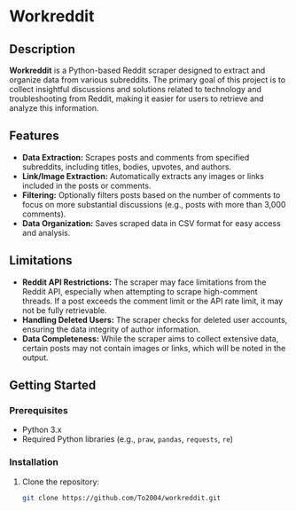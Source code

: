 # Workreddit

## Description

**Workreddit** is a Python-based Reddit scraper designed to extract and organize data from various subreddits. The primary goal of this project is to collect insightful discussions and solutions related to technology and troubleshooting from Reddit, making it easier for users to retrieve and analyze this information.

## Features

- **Data Extraction:** Scrapes posts and comments from specified subreddits, including titles, bodies, upvotes, and authors.
- **Link/Image Extraction:** Automatically extracts any images or links included in the posts or comments.
- **Filtering:** Optionally filters posts based on the number of comments to focus on more substantial discussions (e.g., posts with more than 3,000 comments).
- **Data Organization:** Saves scraped data in CSV format for easy access and analysis.

## Limitations

- **Reddit API Restrictions:** The scraper may face limitations from the Reddit API, especially when attempting to scrape high-comment threads. If a post exceeds the comment limit or the API rate limit, it may not be fully retrievable.
- **Handling Deleted Users:** The scraper checks for deleted user accounts, ensuring the data integrity of author information.
- **Data Completeness:** While the scraper aims to collect extensive data, certain posts may not contain images or links, which will be noted in the output.

## Getting Started

### Prerequisites

- Python 3.x
- Required Python libraries (e.g., `praw`, `pandas`, `requests`, `re`)

### Installation

1. Clone the repository:
   ```bash
   git clone https://github.com/To2004/workreddit.git

